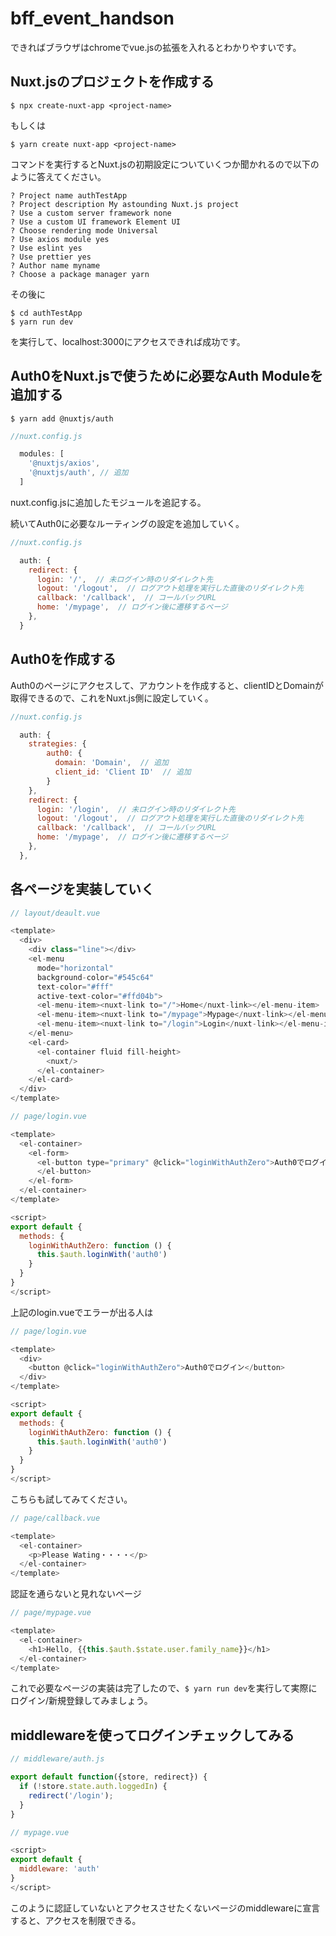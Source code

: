 # bff_event_handson

できればブラウザはchromeでvue.jsの拡張を入れるとわかりやすいです。

## Nuxt.jsのプロジェクトを作成する

```
$ npx create-nuxt-app <project-name>
```

もしくは
```
$ yarn create nuxt-app <project-name>
```

コマンドを実行するとNuxt.jsの初期設定についていくつか聞かれるので以下のように答えてください。
```
? Project name authTestApp
? Project description My astounding Nuxt.js project
? Use a custom server framework none
? Use a custom UI framework Element UI
? Choose rendering mode Universal
? Use axios module yes
? Use eslint yes
? Use prettier yes
? Author name myname
? Choose a package manager yarn
```

その後に
```
$ cd authTestApp
$ yarn run dev
```
を実行して、localhost:3000にアクセスできれば成功です。

## Auth0をNuxt.jsで使うために必要なAuth Moduleを追加する
```
$ yarn add @nuxtjs/auth
```

```js
//nuxt.config.js

  modules: [
    '@nuxtjs/axios',
    '@nuxtjs/auth', // 追加
  ]
```

nuxt.config.jsに追加したモジュールを追記する。

続いてAuth0に必要なルーティングの設定を追加していく。
```js
//nuxt.config.js

  auth: {
    redirect: {
      login: '/',  // 未ログイン時のリダイレクト先
      logout: '/logout',  // ログアウト処理を実行した直後のリダイレクト先
      callback: '/callback',  // コールバックURL
      home: '/mypage',  // ログイン後に遷移するページ
    },
  }
```


## Auth0を作成する
Auth0のページにアクセスして、アカウントを作成すると、clientIDとDomainが取得できるので、これをNuxt.js側に設定していく。

```js
//nuxt.config.js

  auth: {
    strategies: {
        auth0: {
          domain: 'Domain',  // 追加
          client_id: 'Client ID'  // 追加
        }
    },
    redirect: {
      login: '/login',  // 未ログイン時のリダイレクト先
      logout: '/logout',  // ログアウト処理を実行した直後のリダイレクト先
      callback: '/callback',  // コールバックURL
      home: '/mypage',  // ログイン後に遷移するページ
    },
  },
```


## 各ページを実装していく
```js
// layout/deault.vue

<template>
  <div>
    <div class="line"></div>
    <el-menu
      mode="horizontal"
      background-color="#545c64"
      text-color="#fff"
      active-text-color="#ffd04b">
      <el-menu-item><nuxt-link to="/">Home</nuxt-link></el-menu-item>
      <el-menu-item><nuxt-link to="/mypage">Mypage</nuxt-link></el-menu-item>
      <el-menu-item><nuxt-link to="/login">Login</nuxt-link></el-menu-item>
    </el-menu>
    <el-card>
      <el-container fluid fill-height>
        <nuxt/>
      </el-container>
    </el-card>
  </div>
</template>
```

```js
// page/login.vue

<template>
  <el-container>
    <el-form>
      <el-button type="primary" @click="loginWithAuthZero">Auth0でログイン 
      </el-button>
    </el-form>
  </el-container>
</template>

<script>
export default {
  methods: {
    loginWithAuthZero: function () {
      this.$auth.loginWith('auth0')
    }
  }
}
</script>
```

上記のlogin.vueでエラーが出る人は
```js
// page/login.vue

<template>
  <div>
    <button @click="loginWithAuthZero">Auth0でログイン</button>
  </div>
</template>

<script>
export default {
  methods: {
    loginWithAuthZero: function () {
      this.$auth.loginWith('auth0')
    }
  }
}
</script>
```

こちらも試してみてください。

```js
// page/callback.vue

<template>
  <el-container>
    <p>Please Wating・・・・</p>
  </el-container>
</template>
```

認証を通らないと見れないページ
```js
// page/mypage.vue

<template>
  <el-container>
    <h1>Hello, {{this.$auth.$state.user.family_name}}</h1>
  </el-container>
</template>
```

これで必要なページの実装は完了したので、`$ yarn run dev`を実行して実際にログイン/新規登録してみましょう。


## middlewareを使ってログインチェックしてみる
```js
// middleware/auth.js

export default function({store, redirect}) {
  if (!store.state.auth.loggedIn) {
    redirect('/login');
  }
}
```


```js
// mypage.vue

<script>
export default {
  middleware: 'auth'
}
</script>
```

このように認証していないとアクセスさせたくないページのmiddlewareに宣言すると、アクセスを制限できる。
